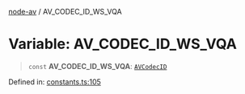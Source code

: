 [node-av](../globals.md) / AV\_CODEC\_ID\_WS\_VQA

# Variable: AV\_CODEC\_ID\_WS\_VQA

> `const` **AV\_CODEC\_ID\_WS\_VQA**: [`AVCodecID`](../type-aliases/AVCodecID.md)

Defined in: [constants.ts:105](https://github.com/seydx/av/blob/f8631fc881b394300b1479f511d55cf1c370a87f/src/constants/constants.ts#L105)
